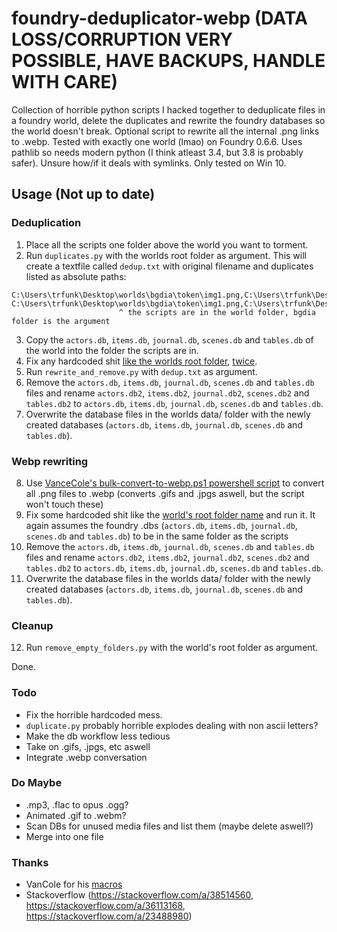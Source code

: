 # foundry-deduplicator-webp (DATA LOSS/CORRUPTION VERY POSSIBLE, HAVE BACKUPS, HANDLE WITH CARE)

Collection of horrible python scripts I hacked together to deduplicate files in a foundry world, delete the duplicates and rewrite the foundry databases so the world doesn't break. Optional script to rewrite all the internal .png links to .webp. Tested with exactly one world (lmao) on Foundry 0.6.6. Uses pathlib so needs modern python (I think atleast 3.4, but 3.8 is probably safer). Unsure how/if it deals with symlinks. Only tested on Win 10.

## Usage (Not up to date)
### Deduplication 
1. Place all the scripts one folder above the world you want to torment.
2. Run `duplicates.py` with the worlds root folder as argument. This will create a textfile called `dedup.txt` with original filename and duplicates listed as absolute paths:
```
C:\Users\trfunk\Desktop\worlds\bgdia\token\img1.png,C:\Users\trfunk\Desktop\worlds\bgdia\avatar\img3.png
C:\Users\trfunk\Desktop\worlds\bgdia\token\img1.png,C:\Users\trfunk\Desktop\worlds\bgdia\token\img124.png
                        ^ the scripts are in the world folder, bgdia folder is the argument
```
3. Copy the `actors.db`, `items.db`, `journal.db`, `scenes.db` and `tables.db` of the world into the folder the scripts are in.
4. Fix any hardcoded shit [like the worlds root folder](../main/rewrite_and_remove.py#L34-L35), [twice](../main/rewrite_and_remove.py#L56).
5. Run `rewrite_and_remove.py` with `dedup.txt` as argument.
6. Remove the `actors.db`, `items.db`, `journal.db`, `scenes.db` and `tables.db` files and rename `actors.db2`, `items.db2`, `journal.db2`, `scenes.db2` and `tables.db2` to `actors.db`, `items.db`, `journal.db`, `scenes.db` and `tables.db`.
7. Overwrite the database files in the worlds data/ folder with the newly created databases (`actors.db`, `items.db`, `journal.db`, `scenes.db` and `tables.db`).

### Webp rewriting

8. Use [VanceCole's bulk-convert-to-webp.ps1 powershell script](https://github.com/VanceCole/macros/blob/main/imagemagick/bulk-convert-to-webp.ps1) to convert all .png files to .webp (converts .gifs and .jpgs aswell, but the script won't touch these)
9. Fix some hardcoded shit like the [world's root folder name](https://github.com/trfunk/foundry-deduplicator-webp/blob/fc9ee3a315bc87fc1a5319e030cd0d9df0ee55d1/webp_db_fixer.py#L39) and run it. It again assumes the foundry .dbs (`actors.db`, `items.db`, `journal.db`, `scenes.db` and `tables.db`) to be in the same folder as the scripts
10. Remove the `actors.db`, `items.db`, `journal.db`, `scenes.db` and `tables.db` files and rename `actors.db2`, `items.db2`, `journal.db2`, `scenes.db2` and `tables.db2` to `actors.db`, `items.db`, `journal.db`, `scenes.db` and `tables.db`.
11. Overwrite the database files in the worlds data/ folder with the newly created databases (`actors.db`, `items.db`, `journal.db`, `scenes.db` and `tables.db`).

### Cleanup

12. Run `remove_empty_folders.py` with the world's root folder as argument. 

Done.

### Todo
- Fix the horrible hardcoded mess.
- `duplicate.py` probably horrible explodes dealing with non ascii letters?
- Make the db workflow less tedious
- Take on .gifs, .jpgs, etc aswell
- Integrate .webp conversation

### Do Maybe
- .mp3, .flac to opus .ogg?
- Animated .gif to .webm?
- Scan DBs for unused media files and list them (maybe delete aswell?)
- Merge into one file

### Thanks
- VanCole for his [macros](https://github.com/VanceCole/macros)
- Stackoverflow (https://stackoverflow.com/a/38514560, https://stackoverflow.com/a/36113168, https://stackoverflow.com/a/23488980)



